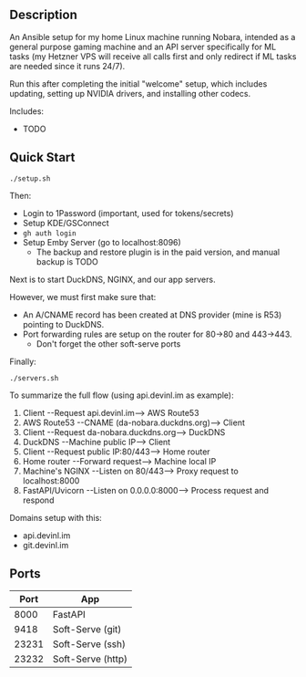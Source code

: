 ## Description

An Ansible setup for my home Linux machine running Nobara, intended as a general purpose gaming machine and an API server specifically for ML tasks (my Hetzner VPS will receive all calls first and only redirect if ML tasks are needed since it runs 24/7). 

Run this after completing the initial "welcome" setup, which includes updating, setting up NVIDIA drivers, and installing other codecs.

Includes: 

- TODO

## Quick Start

```
./setup.sh
```

Then: 

- Login to 1Password (important, used for tokens/secrets)
- Setup KDE/GSConnect
- `gh auth login`
- Setup Emby Server (go to localhost:8096)
    - The backup and restore plugin is in the paid version, and manual backup is TODO

Next is to start DuckDNS, NGINX, and our app servers. 

However, we must first make sure that:

- An A/CNAME record has been created at DNS provider (mine is R53) pointing to DuckDNS. 
- Port forwarding rules are setup on the router for 80->80 and 443->443.
    - Don't forget the other soft-serve ports

Finally:

```
./servers.sh
```

To summarize the full flow (using api.devinl.im as example): 

1. Client --Request api.devinl.im--> AWS Route53
2. AWS Route53 --CNAME (da-nobara.duckdns.org)--> Client
3. Client --Request da-nobara.duckdns.org--> DuckDNS
4. DuckDNS --Machine public IP--> Client
5. Client --Request public IP:80/443--> Home router
6. Home router --Forward request--> Machine local IP
7. Machine's NGINX --Listen on 80/443--> Proxy request to localhost:8000
8. FastAPI/Uvicorn --Listen on 0.0.0.0:8000--> Process request and respond

Domains setup with this:

- api.devinl.im
- git.devinl.im

## Ports

| Port  | App               |
| ----- | ----------------- |
| 8000  | FastAPI           |
| 9418  | Soft-Serve (git)  |
| 23231 | Soft-Serve (ssh)  |
| 23232 | Soft-Serve (http) |
